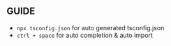 ## GUIDE

- `npx tsconfig.json` for auto generated tsconfig.json
- `ctrl + space` for auto completion & auto import
